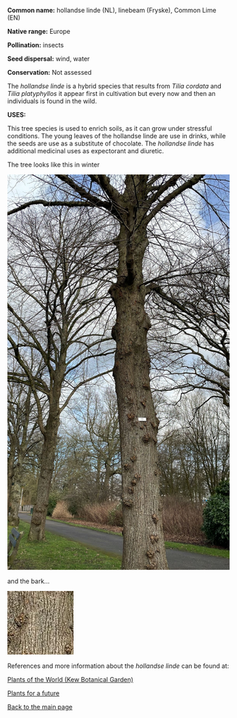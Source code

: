 __Common name:__ hollandse linde (NL), linebeam (Fryske), Common Lime (EN)

<!--more-->

**Native range:** Europe

**Pollination:** insects

**Seed dispersal:** wind, water

**Conservation:** Not assessed

The _hollandse linde_ is a hybrid species that results from _Tilia cordata_ and _Tilia platyphyllos_ it appear first in cultivation but every now and then an individuals is found in the wild. 

__USES:__

This tree species is used to enrich soils, as it can grow under stressful conditions. The young leaves of the hollandse linde are use in drinks, while the seeds are use as a substitute of chocolate. The _hollandse linde_ has additional medicinal uses as expectorant and diuretic.  

The tree looks like this in winter

![Tilia x europaea](https://raw.githubusercontent.com/carolxgl/TreeLibrary/gh-pages/images/TilEur.jpeg)

and the bark...

![Tilia europaea bark](https://raw.githubusercontent.com/carolxgl/TreeLibrary/gh-pages/images/TileurB.jpeg)

References and more information about the _hollandse linde_ can be found at:

[Plants of the World (Kew Botanical Garden)](https://powo.science.kew.org/taxon/urn:lsid:ipni.org:names:835306-1)

[Plants for a future](https://pfaf.org/user/plant.aspx?latinname=Tilia+x+europaea)

[Back to the main page](https://carolxgl.github.io/TreeLibrary/)
